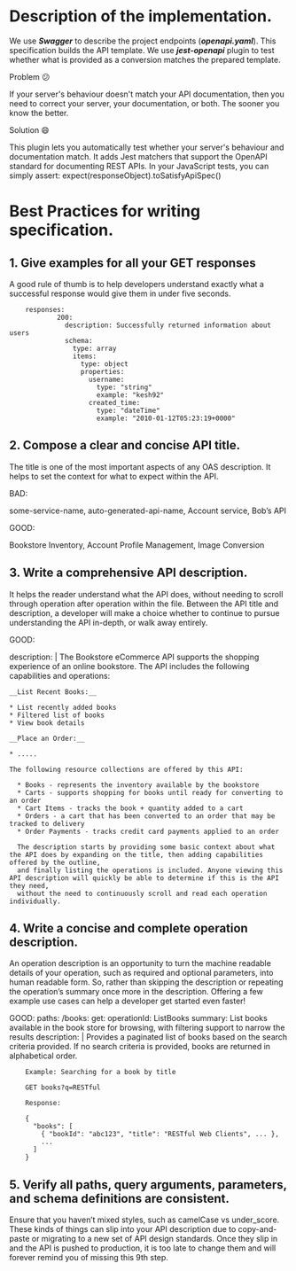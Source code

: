 # Description of the implementation.

We use ***Swagger*** to describe the project endpoints (***openapi.yaml***). This specification builds the API template. We use ***jest-openapi*** plugin to test whether what is provided as 
a conversion matches the prepared template. 

Problem 😕

If your server's behaviour doesn't match your API documentation, then you need to correct your server, your documentation, or both. The sooner you know the
better.

Solution 😄

This plugin lets you automatically test whether your server's behaviour and documentation match. It adds Jest matchers that support the OpenAPI standard for
documenting REST APIs. In your JavaScript tests, you can simply assert:  expect(responseObject).toSatisfyApiSpec()



# Best Practices for writing specification.


## 1. Give examples for all your GET responses

A good rule of thumb is to help developers understand exactly what a successful response would give them in under five seconds. 

        responses:
                200:
                  description: Successfully returned information about users 
                  schema:
                    type: array
                    items:
                      type: object
                      properties:
                        username:
                          type: "string"
                          example: "kesh92"
                        created_time:
                          type: "dateTime"
                          example: "2010-01-12T05:23:19+0000"
       
   


## 2. Compose a clear and concise API title.

The title is one of the most important aspects of any OAS description. 
It helps to set the context for what to expect within the API.

BAD:  

some-service-name, auto-generated-api-name, Account service, Bob’s API
     
GOOD:

Bookstore Inventory, Account Profile Management, Image Conversion


     
## 3. Write a comprehensive API description.

It helps the reader understand what the API does, without needing to scroll through operation after operation within the file. Between the API title and description, a developer will make a choice whether to continue to pursue understanding the API in-depth, or walk away entirely.
   
GOOD:

description: |
    The Bookstore eCommerce API supports the shopping experience of an online bookstore. The API includes the following capabilities and operations:

    __List Recent Books:__

    * List recently added books
    * Filtered list of books
    * View book details
    
    __Place an Order:__

    * .....

    The following resource collections are offered by this API:

      * Books - represents the inventory available by the bookstore
      * Carts - supports shopping for books until ready for converting to an order
      * Cart Items - tracks the book + quantity added to a cart
      * Orders - a cart that has been converted to an order that may be tracked to delivery
      * Order Payments - tracks credit card payments applied to an order
      
      The description starts by providing some basic context about what the API does by expanding on the title, then adding capabilities offered by the outline,
      and finally listing the operations is included. Anyone viewing this API description will quickly be able to determine if this is the API they need, 
      without the need to continuously scroll and read each operation individually. 

      
## 4. Write a concise and complete operation description.

An operation description is an opportunity to turn the machine readable details of your operation, such as required and optional parameters, 
into human readable form. So, rather than skipping the description or repeating the operation’s summary once more in the description. Offering a few example 
use cases can help a developer get started even faster!

GOOD:
paths:
  /books:
    get:
      operationId: ListBooks
      summary: List books available in the book store for browsing, with filtering support to narrow the results
      description: |
        Provides a paginated list of books based on the search criteria provided. If no search criteria is provided, books are returned in alphabetical order. 

        Example: Searching for a book by title

        GET books?q=RESTful

        Response:

        { 
          "books": [
            { "bookId": "abc123", "title": "RESTful Web Clients", ... }, 
            ...
          ]
        }

## 5. Verify all paths, query arguments, parameters, and schema definitions are consistent.

Ensure that you haven’t mixed styles, such as camelCase vs under_score. These kinds of things can slip into your API description due to copy-and-paste or
migrating to a new set of API design standards. Once they slip in and the API is pushed to production, it is too late to change them and will forever remind you
of missing this 9th step.
